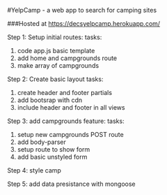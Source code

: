 #YelpCamp - a web app to search for camping sites

###Hosted at https://decsyelpcamp.herokuapp.com/

Step 1: Setup initial routes:
tasks:
1. code app.js basic template
2. add home and campgrounds route
3. make array of campgrounds

Step 2: Create basic layout
tasks:
1. create header and footer partials
2. add bootsrap with cdn
3. include header and footer in all views

Step 3: add campgrounds feature:
tasks:
1. setup new campgrounds POST route
2. add body-parser
3. setup route to show form
4. add basic unstyled form

Step 4: style camp

Step 5: add data presistance with mongoose
